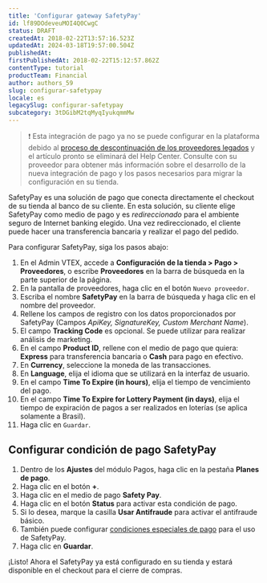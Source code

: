 ```yaml
---
title: 'Configurar gateway SafetyPay'
id: lf89DOdeveuMOI4Q0CwgC
status: DRAFT
createdAt: 2018-02-22T13:57:16.523Z
updatedAt: 2024-03-18T19:57:00.504Z
publishedAt: 
firstPublishedAt: 2018-02-22T15:12:57.862Z
contentType: tutorial
productTeam: Financial
author: authors_59
slug: configurar-safetypay
locale: es
legacySlug: configurar-safetypay
subcategory: 3tDGibM2tqMyqIyukqmmMw
---
```


>❗ Esta integración de pago ya no se puede configurar en la plataforma debido al [proceso de descontinuación de los proveedores legados](https://help.vtex.com/es/announcements/descontinuacion-de-conectores-de-pago-legados-en-2024--4R5YIjUu1IWkiOHzXtQU14) y el artículo pronto se eliminará del Help Center. Consulte con su proveedor para obtener más información sobre el desarrollo de la nueva integración de pago y los pasos necesarios para migrar la configuración en su tienda.

SafetyPay es una solución de pago que conecta directamente el checkout de su tienda al banco de su cliente. En esta solución, su cliente elige SafetyPay como medio de pago y es *redireccionado* para el ambiente seguro de Internet banking elegido. Una vez redireccionado, el cliente puede hacer una transferencia bancaria y realizar el pago del pedido.

Para configurar SafetyPay, siga los pasos abajo:

1. En el Admin VTEX, accede a __Configuración de la tienda > Pago > Proveedores__, o escribe __Proveedores__ en la barra de búsqueda en la parte superior de la página.
2. En la pantalla de proveedores, haga clic en el botón `Nuevo proveedor`.
3. Escriba el nombre __SafetyPay__ en la barra de búsqueda y haga clic en el nombre del proveedor.
4. Rellene los campos de registro con los datos proporcionados por SafetyPay (Campos *ApiKey, SignatureKey, Custom Merchant Name*).
5. El campo __Tracking Code__ es opcional. Se puede utilizar para realizar análisis de marketing.
6. En el campo __Product ID__, rellene con el medio de pago que quiera: __Express__ para transferencia bancaria o __Cash__ para pago en efectivo.
7. En __Currency__, seleccione la moneda de las transacciones.
8. En __Language__, elija el idioma que se utilizará en la interfaz de usuario.
9. En el campo __Time To Expire (in hours)__, elija el tiempo de vencimiento del pago.
10. En el campo __Time To Expire for Lottery Payment (in days)__, elija el tiempo de expiración de pagos a ser realizados en loterías (se aplica solamente a Brasil).
11. Haga clic en `Guardar`.

## Configurar condición de pago SafetyPay

1. Dentro de los __Ajustes__ del módulo Pagos, haga clic en la pestaña __Planes de pago__.
2. Haga clic en el botón __+__.
3. Haga clic en el medio de pago __Safety Pay__.
4. Haga clic en el botón __Status__ para activar esta condición de pago.
5. Si lo desea, marque la casilla __Usar Antifraude__ para activar el antifraude básico.
7. También puede configurar [condiciones especiales de pago](/es/tutorial/condiciones-especiales) para el uso de SafetyPay.
8. Haga clic en __Guardar__.

¡Listo! Ahora el SafetyPay ya está configurado en su tienda y estará disponible en el checkout para el cierre de compras.
